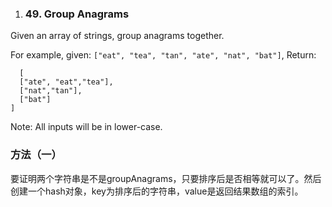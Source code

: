 1. ### 49\. Group Anagrams

  Given an array of strings, group anagrams together.

  For example, given: `["eat", "tea", "tan", "ate", "nat", "bat"]`, 
Return:

      [
      ["ate", "eat","tea"],
      ["nat","tan"],
      ["bat"]
    ]

  Note: All inputs will be in lower-case.
  
### 方法（一）
要证明两个字符串是不是groupAnagrams，只要排序后是否相等就可以了。然后创建一个hash对象，key为排序后的字符串，value是返回结果数组的索引。

